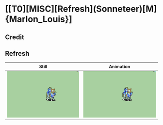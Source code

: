 # [\[T0\]\[MISC\]\[Refresh\]\(Sonneteer\)\[M\]{Marlon_Louis}]

## Credit


	
## Refresh

| Still | Animation |
| :---: | :-------: |
| ![Refresh still](./Refresh_000.png) | ![Refresh animation](./Refresh.gif) |
